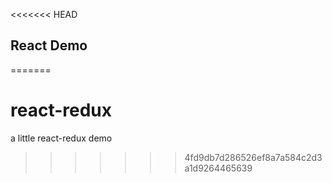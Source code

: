 <<<<<<< HEAD
## React Demo
=======
# react-redux
a little react-redux demo
>>>>>>> 4fd9db7d286526ef8a7a584c2d3a1d9264465639
